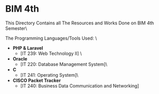 # BIM 4th

This Directory Contains all The Resources and Works Done on BIM 4th Semester\

The Programming Languages/Tools Used: \

- **PHP & Laravel**
  - [IT 239: Web Technology II] \
- **Oracle**
  - [IT 220: Database Management System]\
- **C**
  - [IT 241: Operating System]\
- **CISCO Packet Tracker**
  - [IT 240: Business Data Communication and Networking]
